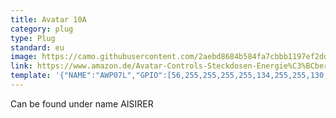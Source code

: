 ```yaml
---
title: Avatar 10A
category: plug
type: Plug
standard: eu
image: https://camo.githubusercontent.com/2aebd8684b584fa7cbbb1197ef2dde845f82082b/68747470733a2f2f692e706f7374696d672e63632f30515777397836562f42696c6473636869726d666f746f2d323031392d30322d32332d756d2d31382d33382d32392e706e67
link: https://www.amazon.de/Avatar-Controls-Steckdosen-Energie%C3%BCberwachung-kompatibel/dp/B07D74ZGF8/
template: '{"NAME":"AWP07L","GPIO":[56,255,255,255,255,134,255,255,130,17,132,21,255],"FLAG":1,"BASE":18}'
---
```


Can be found under name AISIRER
